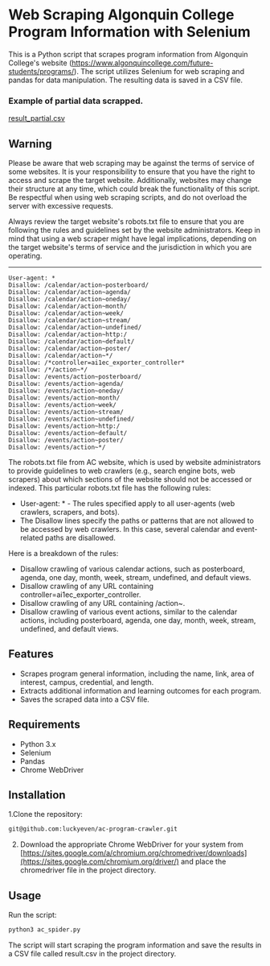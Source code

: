 # Web Scraping Algonquin College Program Information with Selenium  
This is a Python script that scrapes program information from Algonquin College's website (https://www.algonquincollege.com/future-students/programs/). The script utilizes Selenium for web scraping and pandas for data manipulation. The resulting data is saved in a CSV file.  
### Example of partial data scrapped.
[result_partial.csv](https://github.com/luckyeven/ac-program-crawler/files/10980747/result_partial.csv)


## Warning  

Please be aware that web scraping may be against the terms of service of some websites. It is your responsibility to ensure that you have the right to access and scrape the target website. Additionally, websites may change their structure at any time, which could break the functionality of this script. Be respectful when using web scraping scripts, and do not overload the server with excessive requests.  

Always review the target website's robots.txt file to ensure that you are following the rules and guidelines set by the website administrators. Keep in mind that using a web scraper might have legal implications, depending on the target website's terms of service and the jurisdiction in which you are operating.  

---
```
User-agent: *
Disallow: /calendar/action~posterboard/
Disallow: /calendar/action~agenda/
Disallow: /calendar/action~oneday/
Disallow: /calendar/action~month/
Disallow: /calendar/action~week/
Disallow: /calendar/action~stream/
Disallow: /calendar/action~undefined/
Disallow: /calendar/action~http:/
Disallow: /calendar/action~default/
Disallow: /calendar/action~poster/
Disallow: /calendar/action~*/
Disallow: /*controller=ai1ec_exporter_controller*
Disallow: /*/action~*/
Disallow: /events/action~posterboard/
Disallow: /events/action~agenda/
Disallow: /events/action~oneday/
Disallow: /events/action~month/
Disallow: /events/action~week/
Disallow: /events/action~stream/
Disallow: /events/action~undefined/
Disallow: /events/action~http:/
Disallow: /events/action~default/
Disallow: /events/action~poster/
Disallow: /events/action~*/
```
The robots.txt file from AC website, which is used by website administrators to provide guidelines to web crawlers (e.g., search engine bots, web scrapers) about which sections of the website should not be accessed or indexed. This particular robots.txt file has the following rules:

* User-agent: * - The rules specified apply to all user-agents (web crawlers, scrapers, and bots).
* The Disallow lines specify the paths or patterns that are not allowed to be accessed by web crawlers. In this case, several calendar and event-related paths are disallowed.  

Here is a breakdown of the rules:

* Disallow crawling of various calendar actions, such as posterboard, agenda, one day, month, week, stream, undefined, and default views.
* Disallow crawling of any URL containing controller=ai1ec_exporter_controller.
* Disallow crawling of any URL containing /action~.
* Disallow crawling of various event actions, similar to the calendar actions, including posterboard, agenda, one day, month, week, stream, undefined, and default views.

## Features 
* Scrapes program general information, including the name, link, area of interest, campus, credential, and length.  
* Extracts additional information and learning outcomes for each program.  
* Saves the scraped data into a CSV file.  

## Requirements  
* Python 3.x
* Selenium
* Pandas
* Chrome WebDriver

## Installation
1.Clone the repository: 
```Bash
git@github.com:luckyeven/ac-program-crawler.git
```
2. Download the appropriate Chrome WebDriver for your system from [https://sites.google.com/a/chromium.org/chromedriver/downloads](https://sites.google.com/chromium.org/driver/) and place the chromedriver file in the project directory.
## Usage
Run the script:
```Bash
python3 ac_spider.py
```
The script will start scraping the program information and save the results in a CSV file called result.csv in the project directory.

